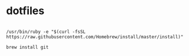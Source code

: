 # dotfiles

<code>
/usr/bin/ruby -e "$(curl -fsSL https://raw.githubusercontent.com/Homebrew/install/master/install)"
</code>
<code>
brew install git
</code>
